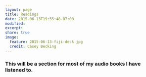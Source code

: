```yaml
---
layout: page
title: Readings
date: 2015-06-13T19:55:48-07:00
modified:
excerpt:
share: true
image:
  feature: 2015-06-13-fiji-deck.jpg
  credit: Casey Becking
---
```


### This will be a section for most of my audio books I have listened to.

